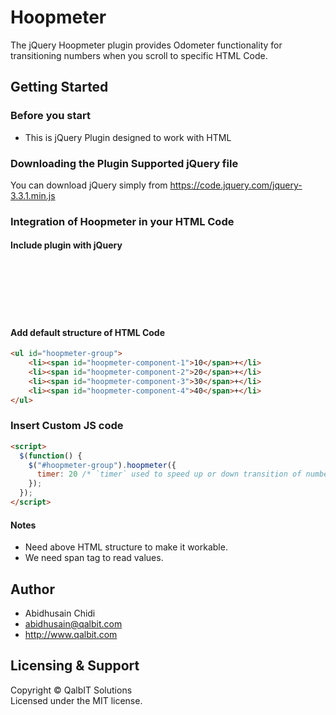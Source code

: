 # Hoopmeter
The jQuery Hoopmeter plugin provides Odometer functionality for transitioning numbers when you scroll to specific HTML Code. 


## Getting Started

### Before you start
* This is jQuery Plugin designed to work with HTML

### Downloading the Plugin Supported jQuery file
You can download jQuery simply from https://code.jquery.com/jquery-3.3.1.min.js

### Integration of Hoopmeter in your HTML Code

#### Include plugin with jQuery
<pre><code>
<script type="text/javascript" src="https://code.jquery.com/jquery-3.3.1.min.js"></script>
<script type="text/javascript" src="http://qalbit.com/js/hoopmeter.jQuery.min.js"></script>
</code></pre>

#### Add default structure of HTML Code
```html
<ul id="hoopmeter-group">
	<li><span id="hoopmeter-component-1">10</span>+</li>
	<li><span id="hoopmeter-component-2">20</span>+</li>
	<li><span id="hoopmeter-component-3">30</span>+</li>
	<li><span id="hoopmeter-component-4">40</span>+</li>
</ul>
```

### Insert Custom JS code
```html
<script>
  $(function() {
    $("#hoopmeter-group").hoopmeter({
      timer: 20 /* `timer` used to speed up or down transition of numbers. */
    });
  });
</script>
```

#### Notes
* Need above HTML structure to make it workable.
* We need span tag to read values.


## Author
* Abidhusain Chidi
* abidhusain@qalbit.com
* http://www.qalbit.com

## Licensing & Support
Copyright © QalbIT Solutions <br>
Licensed under the MIT license.

